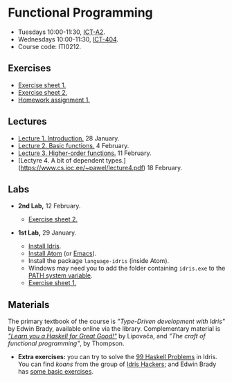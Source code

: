 # Functional Programming

 * Tuesdays 10:00-11:30, [ICT-A2](https://goo.gl/maps/eXAW7u9dy3bHyxdE7).
 * Wednesdays 10:00-11:30, [ICT-404](https://goo.gl/maps/eXAW7u9dy3bHyxdE7).
 * Course code: ITI0212.

## Exercises

 * [Exercise sheet 1.](./functionalProgramming/exercises1.html)
 * [Exercise sheet 2.](./functionalProgramming/exercises2.html)
 * [Homework assignment 1.](./functionalProgramming/homework1.html)

## Lectures

 * [Lecture 1. Introduction.](./FunctionalProgramming/lecture1.pdf) 28 January.
 * [Lecture 2. Basic functions.](https://www.ioc.ee/~pawel/lecture2.pdf) 4 February.
 * [Lecture 3. Higher-order functions.](./FunctionalProgramming/lecture3.pdf) 11 February.
 * [Lectyre 4. A bit of dependent types.] (https://www.cs.ioc.ee/~pawel/lecture4.pdf) 18 February.

## Labs

 * **2nd Lab,** 12 February.
   * [Exercise sheet 2.](./functionalProgramming/exercises2.html)
 
 * **1st Lab,** 29 January.
   * [Install Idris](https://www.idris-lang.org/download/).
   * [Install Atom](https://atom.io/) (or [Emacs](https://github.com/idris-hackers/idris-mode)).
   * Install the package `language-idris` (inside Atom).
   * Windows may need you to add the folder containing `idris.exe` to the 
     [PATH system variable](https://www.google.com/search?hl=en&q=windows%20path%20environment%20variable).
   * [Exercise sheet 1.](./functionalProgramming/exercises1.html)



## Materials

The primary textbook of the course is 
*"Type-Driven development with Idris"* by Edwin Brady, 
available online via the library. Complementary material is 
[*"Learn you a Haskell for Great Good!"*](http://learnyouahaskell.com/chapters) by Lipovača, and 
*"The craft of functional programming"*, by Thompson.

 * **Extra exercises:** you can try to solve the 
   [99 Haskell Problems](https://wiki.haskell.org/H-99:_Ninety-Nine_Haskell_Problems)
   in Idris. You can find *koans* from the group of [Idris Hackers](https://github.com/idris-hackers/idris-koans); 
   and Edwin Brady has [some basic exercises](https://www.idris-lang.org/kats-workshop/).
